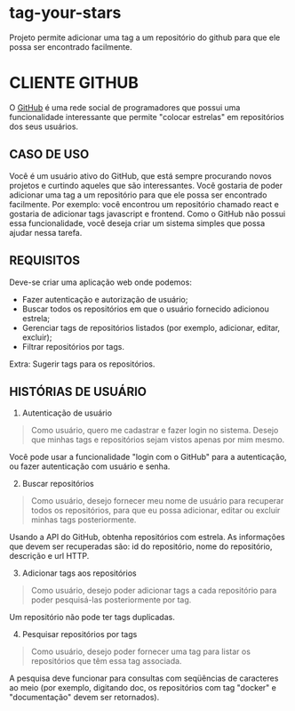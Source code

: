 # tag-your-stars
Projeto permite adicionar uma tag a um repositório do github para que ele possa ser encontrado facilmente.



# CLIENTE GITHUB

O [GitHub](https://www.github.com) é uma rede social de programadores que possui uma funcionalidade interessante que permite "colocar estrelas" em repositórios dos seus usuários.

## CASO DE USO

Você é um usuário ativo do GitHub, que está sempre procurando novos projetos e curtindo aqueles que são interessantes. Você gostaria de poder adicionar uma tag a um repositório para que ele possa ser encontrado facilmente. Por exemplo: você encontrou um repositório chamado react e gostaria de adicionar tags javascript e frontend. Como o GitHub não possui essa funcionalidade, você deseja criar um sistema simples que possa ajudar nessa tarefa.

## REQUISITOS

Deve-se criar uma aplicação web onde podemos:

* Fazer autenticação e autorização de usuário;
* Buscar todos os repositórios em que o usuário fornecido adicionou estrela;
* Gerenciar tags de repositórios listados (por exemplo, adicionar, editar, excluir);
* Filtrar repositórios por tags.

Extra: Sugerir tags para os repositórios.

## HISTÓRIAS DE USUÁRIO

1. Autenticação de usuário

> Como usuário, quero me cadastrar e fazer login no sistema. Desejo que minhas tags e repositórios sejam vistos apenas por mim mesmo.

Você pode usar a funcionalidade "login com o GitHub" para a autenticação, ou fazer autenticação com usuário e senha.

2. Buscar repositórios

> Como usuário, desejo fornecer meu nome de usuário para recuperar todos os repositórios, para que eu possa adicionar, editar ou excluir minhas tags posteriormente.

Usando a API do GitHub, obtenha repositórios com estrela. As informações que devem ser recuperadas são: id do repositório, nome do repositório, descrição e url HTTP.

3. Adicionar tags aos repositórios

> Como usuário, desejo poder adicionar tags a cada repositório para poder pesquisá-las posteriormente por tag.

Um repositório não pode ter tags duplicadas.

4. Pesquisar repositórios por tags

> Como usuário, desejo poder fornecer uma tag para listar os repositórios que têm essa tag associada.

A pesquisa deve funcionar para consultas com seqüências de caracteres ao meio (por exemplo, digitando doc, os repositórios com tag "docker" e "documentação" devem ser retornados).

